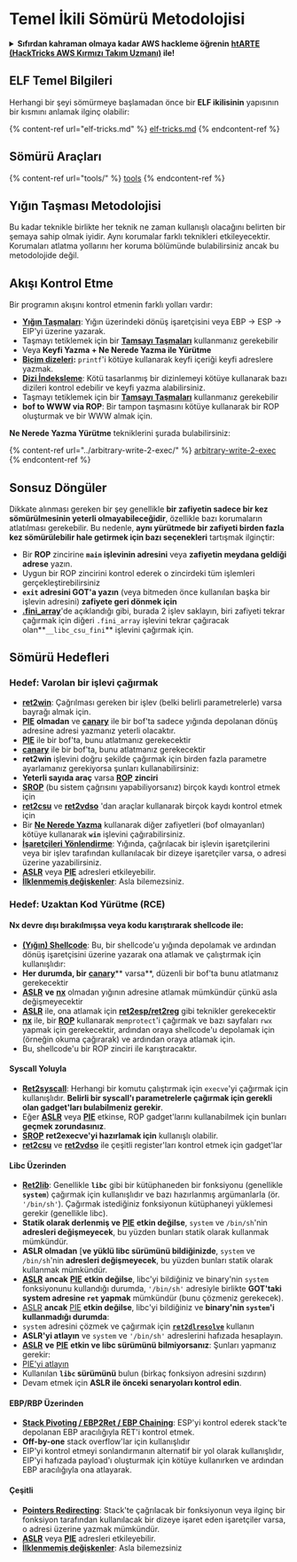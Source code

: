 # Temel İkili Sömürü Metodolojisi

<details>

<summary><strong>Sıfırdan kahraman olmaya kadar AWS hackleme öğrenin</strong> <a href="https://training.hacktricks.xyz/courses/arte"><strong>htARTE (HackTricks AWS Kırmızı Takım Uzmanı)</strong></a><strong> ile!</strong></summary>

HackTricks'ı desteklemenin diğer yolları:

* **Şirketinizi HackTricks'te reklamını görmek istiyorsanız** veya **HackTricks'i PDF olarak indirmek istiyorsanız** [**ABONELİK PLANLARI**](https://github.com/sponsors/carlospolop)'na göz atın!
* [**Resmi PEASS & HackTricks ürünleri**](https://peass.creator-spring.com)'ni edinin
* [**PEASS Ailesi'ni**](https://opensea.io/collection/the-peass-family) keşfedin, özel [**NFT'lerimiz**](https://opensea.io/collection/the-peass-family) koleksiyonumuz
* **Katılın** 💬 [**Discord grubuna**](https://discord.gg/hRep4RUj7f) veya [**telegram grubuna**](https://t.me/peass) veya bizi **Twitter** 🐦 [**@hacktricks\_live**](https://twitter.com/hacktricks\_live)** takip edin.**
* **Hacking püf noktalarınızı göndererek HackTricks ve HackTricks Cloud** github depolarına PR'lar göndererek paylaşın.

</details>

## ELF Temel Bilgileri

Herhangi bir şeyi sömürmeye başlamadan önce bir **ELF ikilisinin** yapısının bir kısmını anlamak ilginç olabilir:

{% content-ref url="elf-tricks.md" %}
[elf-tricks.md](elf-tricks.md)
{% endcontent-ref %}

## Sömürü Araçları

{% content-ref url="tools/" %}
[tools](tools/)
{% endcontent-ref %}

## Yığın Taşması Metodolojisi

Bu kadar teknikle birlikte her teknik ne zaman kullanışlı olacağını belirten bir şemaya sahip olmak iyidir. Aynı korumalar farklı teknikleri etkileyecektir. Korumaları atlatma yollarını her koruma bölümünde bulabilirsiniz ancak bu metodolojide değil.

## Akışı Kontrol Etme

Bir programın akışını kontrol etmenin farklı yolları vardır:

* [**Yığın Taşmaları**](../stack-overflow/): Yığın üzerindeki dönüş işaretçisini veya EBP -> ESP -> EIP'yi üzerine yazarak.
* Taşmayı tetiklemek için bir [**Tamsayı Taşmaları**](../integer-overflow.md) kullanmanız gerekebilir
* Veya **Keyfi Yazma + Ne Nerede Yazma ile Yürütme**
* [**Biçim dizeleri**](../format-strings/)**:** `printf`'i kötüye kullanarak keyfi içeriği keyfi adreslere yazmak.
* [**Dizi İndeksleme**](../array-indexing.md): Kötü tasarlanmış bir dizinlemeyi kötüye kullanarak bazı dizileri kontrol edebilir ve keyfi yazma alabilirsiniz.
* Taşmayı tetiklemek için bir [**Tamsayı Taşmaları**](../integer-overflow.md) kullanmanız gerekebilir
* **bof to WWW via ROP**: Bir tampon taşmasını kötüye kullanarak bir ROP oluşturmak ve bir WWW almak için.

**Ne Nerede Yazma Yürütme** tekniklerini şurada bulabilirsiniz:

{% content-ref url="../arbitrary-write-2-exec/" %}
[arbitrary-write-2-exec](../arbitrary-write-2-exec/)
{% endcontent-ref %}

## Sonsuz Döngüler

Dikkate alınması gereken bir şey genellikle **bir zafiyetin sadece bir kez sömürülmesinin yeterli olmayabileceğidir**, özellikle bazı korumaların atlatılması gerekebilir. Bu nedenle, **aynı yürütmede bir zafiyeti birden fazla kez sömürülebilir hale getirmek için bazı seçenekleri** tartışmak ilginçtir:

* Bir **ROP** zincirine **`main` işlevinin adresini** veya **zafiyetin meydana geldiği adrese** yazın.
* Uygun bir ROP zincirini kontrol ederek o zincirdeki tüm işlemleri gerçekleştirebilirsiniz
* **`exit` adresini GOT'a yazın** (veya bitmeden önce kullanılan başka bir işlevin adresini) **zafiyete geri dönmek için**
* [**.fini\_array**](../arbitrary-write-2-exec/www2exec-.dtors-and-.fini\_array.md#eternal-loop)'de açıklandığı gibi, burada 2 işlev saklayın, biri zafiyeti tekrar çağırmak için diğeri `.fini_array` işlevini tekrar çağıracak olan**`__libc_csu_fini`** işlevini çağırmak için.

## Sömürü Hedefleri

### Hedef: Varolan bir işlevi çağırmak

* [**ret2win**](./#ret2win): Çağrılması gereken bir işlev (belki belirli parametrelerle) varsa bayrağı almak için.
* [**PIE**](../common-binary-protections-and-bypasses/pie/) **olmadan** ve [**canary**](../common-binary-protections-and-bypasses/stack-canaries/) ile bir bof'ta sadece yığında depolanan dönüş adresine adresi yazmanız yeterli olacaktır.
* [**PIE**](../common-binary-protections-and-bypasses/pie/) ile bir bof'ta, bunu atlatmanız gerekecektir
* [**canary**](../common-binary-protections-and-bypasses/stack-canaries/) ile bir bof'ta, bunu atlatmanız gerekecektir
* **ret2win** işlevini doğru şekilde çağırmak için birden fazla parametre ayarlamanız gerekiyorsa şunları kullanabilirsiniz:
* **Yeterli sayıda araç** varsa [**ROP**](./#rop-and-ret2...-techniques) **zinciri**
* [**SROP**](../rop-return-oriented-programing/srop-sigreturn-oriented-programming.md) (bu sistem çağrısını yapabiliyorsanız) birçok kaydı kontrol etmek için
* [**ret2csu**](../rop-return-oriented-programing/ret2csu.md) ve [**ret2vdso**](../rop-return-oriented-programing/ret2vdso.md) 'dan araçlar kullanarak birçok kaydı kontrol etmek için
* Bir [**Ne Nerede Yazma**](../arbitrary-write-2-exec/) kullanarak diğer zafiyetleri (bof olmayanları) kötüye kullanarak **`win`** işlevini çağırabilirsiniz.
* [**İşaretçileri Yönlendirme**](../stack-overflow/pointer-redirecting.md): Yığında, çağrılacak bir işlevin işaretçilerini veya bir işlev tarafından kullanılacak bir dizeye işaretçiler varsa, o adresi üzerine yazabilirsiniz.
* [**ASLR**](../common-binary-protections-and-bypasses/aslr/) veya [**PIE**](../common-binary-protections-and-bypasses/pie/) adresleri etkileyebilir.
* [**İlklenmemiş değişkenler**](../stack-overflow/uninitialized-variables.md): Asla bilemezsiniz.

### Hedef: Uzaktan Kod Yürütme (RCE)

#### Nx devre dışı bırakılmışsa veya kodu karıştırarak shellcode ile:

* [**(Yığın) Shellcode**](./#stack-shellcode): Bu, bir shellcode'u yığında depolamak ve ardından dönüş işaretçisini üzerine yazarak ona atlamak ve çalıştırmak için kullanışlıdır:
* **Her durumda, bir** [**canary**](../common-binary-protections-and-bypasses/stack-canaries/)** varsa**, düzenli bir bof'ta bunu atlatmanız gerekecektir
* [**ASLR**](../common-binary-protections-and-bypasses/aslr/) **ve** [**nx**](../common-binary-protections-and-bypasses/no-exec-nx.md) olmadan yığının adresine atlamak mümkündür çünkü asla değişmeyecektir
* [**ASLR**](../common-binary-protections-and-bypasses/aslr/) ile, ona atlamak için [**ret2esp/ret2reg**](../rop-return-oriented-programing/ret2esp-ret2reg.md) gibi teknikler gerekecektir
* [**nx**](../common-binary-protections-and-bypasses/no-exec-nx.md) ile, bir [**ROP**](../rop-return-oriented-programing/) kullanarak `memprotect`'i çağırmak ve bazı sayfaları `rwx` yapmak için gerekecektir, ardından oraya shellcode'u depolamak için (örneğin okuma çağırarak) ve ardından oraya atlamak için.
* Bu, shellcode'u bir ROP zinciri ile karıştıracaktır.
#### Syscall Yoluyla

* [**Ret2syscall**](../rop-return-oriented-programing/rop-syscall-execv.md): Herhangi bir komutu çalıştırmak için `execve`'yi çağırmak için kullanışlıdır. **Belirli bir syscall'ı parametrelerle çağırmak için gerekli olan gadget'ları bulabilmeniz gerekir**.
* Eğer [**ASLR**](../common-binary-protections-and-bypasses/aslr/) veya [**PIE**](../common-binary-protections-and-bypasses/pie/) etkinse, ROP gadget'larını kullanabilmek için bunları **geçmek zorundasınız**.
* [**SROP**](../rop-return-oriented-programing/srop-sigreturn-oriented-programming.md) **ret2execve'yi hazırlamak için** kullanışlı olabilir.
* [**ret2csu**](../rop-return-oriented-programing/ret2csu.md) ve [**ret2vdso**](../rop-return-oriented-programing/ret2vdso.md) ile çeşitli register'ları kontrol etmek için gadget'lar

#### Libc Üzerinden

* [**Ret2lib**](../rop-return-oriented-programing/ret2lib/): Genellikle **`libc`** gibi bir kütüphaneden bir fonksiyonu (genellikle **`system`**) çağırmak için kullanışlıdır ve bazı hazırlanmış argümanlarla (ör. `'/bin/sh'`). Çağırmak istediğiniz fonksiyonun kütüphaneyi yüklemesi gerekir (genellikle libc).
* **Statik olarak derlenmiş ve** [**PIE**](../common-binary-protections-and-bypasses/pie/) **etkin değilse**, `system` ve `/bin/sh`'nin **adresleri değişmeyecek**, bu yüzden bunları statik olarak kullanmak mümkündür.
* **ASLR olmadan** [**ve yüklü libc sürümünü bildiğinizde**, `system` ve `/bin/sh`'nin **adresleri değişmeyecek**, bu yüzden bunları statik olarak kullanmak mümkündür.
* [**ASLR**](../common-binary-protections-and-bypasses/aslr/) **ancak** [**PIE**](../common-binary-protections-and-bypasses/pie/) **etkin değilse**, libc'yi bildiğiniz ve binary'nin `system` fonksiyonunu kullandığı durumda, `'/bin/sh'` adresiyle birlikte **GOT'taki system adresine `ret` yapmak** mümkündür (bunu çözmeniz gerekecek).
* [ASLR](../common-binary-protections-and-bypasses/aslr/) **ancak** [PIE](../common-binary-protections-and-bypasses/pie/) **etkin değilse**, libc'yi bildiğiniz ve **binary'nin `system`'i kullanmadığı durumda**:
* `system` adresini çözmek ve çağırmak için [**`ret2dlresolve`**](../rop-return-oriented-programing/ret2dlresolve.md) kullanın
* **ASLR'yi atlayın** ve `system` ve `'/bin/sh'` adreslerini hafızada hesaplayın.
* [**ASLR**](../common-binary-protections-and-bypasses/aslr/) **ve** [**PIE**](../common-binary-protections-and-bypasses/pie/) **etkin ve libc sürümünü bilmiyorsanız**: Şunları yapmanız gerekir:
* [PIE'yi atlayın](../common-binary-protections-and-bypasses/pie/)
* Kullanılan **`libc` sürümünü** bulun (birkaç fonksiyon adresini sızdırın)
* Devam etmek için **ASLR ile önceki senaryoları kontrol edin**.

#### EBP/RBP Üzerinden

* [**Stack Pivoting / EBP2Ret / EBP Chaining**](../stack-overflow/stack-pivoting-ebp2ret-ebp-chaining.md): ESP'yi kontrol ederek stack'te depolanan EBP aracılığıyla RET'i kontrol etmek.
* **Off-by-one** stack overflow'lar için kullanışlıdır
* EIP'yi kontrol etmeyi sonlandırmanın alternatif bir yol olarak kullanışlıdır, EIP'yi hafızada payload'ı oluşturmak için kötüye kullanırken ve ardından EBP aracılığıyla ona atlayarak.

#### Çeşitli

* [**Pointers Redirecting**](../stack-overflow/pointer-redirecting.md): Stack'te çağrılacak bir fonksiyonun veya ilginç bir fonksiyon tarafından kullanılacak bir dizeye işaret eden işaretçiler varsa, o adresi üzerine yazmak mümkündür.
* [**ASLR**](../common-binary-protections-and-bypasses/aslr/) veya [**PIE**](../common-binary-protections-and-bypasses/pie/) adresleri etkileyebilir.
* [**İlklenmemiş değişkenler**](../stack-overflow/uninitialized-variables.md): Asla bilemezsiniz
